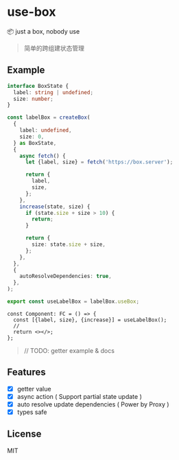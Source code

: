 # use-box

📦 just a box, nobody use

> 简单的跨组建状态管理

## Example

```ts
interface BoxState {
  label: string | undefined;
  size: number;
}

const labelBox = createBox(
  {
    label: undefined,
    size: 0,
  } as BoxState,
  {
    async fetch() {
      let {label, size} = fetch('https://box.server');

      return {
        label,
        size,
      };
    },
    increase(state, size) {
      if (state.size + size > 10) {
        return;
      }

      return {
        size: state.size + size,
      };
    },
  },
  {
    autoResolveDependencies: true,
  },
);

export const useLabelBox = labelBox.useBox;
```

```tsx
const Component: FC = () => {
  const [{label, size}, {increase}] = useLabelBox();
  //
  return <></>;
};
```

> // TODO: getter example & docs

## Features

- [x] getter value
- [x] async action ( Support partial state update )
- [x] auto resolve update dependencies ( Power by Proxy )
- [x] types safe

## License

MIT
